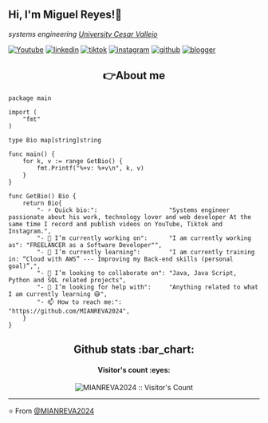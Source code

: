 <h2> Hi, I'm Miguel Reyes!👋 </h2>

<p><em>systems engineering <a href="https://www.ucv.edu.pe/">University Cesar Vallejo</a> 
</em></p>

[![Youtube](https://img.shields.io/static/v1?label=&message=youtube&color=FF0000&logo=youtube&logoColor=white&style=for-the-badge)](https://youtube.com/EduardoFierroPro?sub_confirmation=1)
[![linkedin](https://img.shields.io/static/v1?label=&message=linkedin&color=0e76a8&logo=linkedin&logoColor=white&style=for-the-badge)](https://www.linkedin.com/in/miguelreyesvasquez)
[![tiktok](https://img.shields.io/static/v1?label=&message=tiktok&color=ff0050&logo=tiktok&logoColor=white&style=for-the-badge)](https://www.tiktok.com/@reyestech2024)
[![instagram](https://img.shields.io/static/v1?label=&message=instagram&color=5B51D8&logo=instagram&logoColor=white&style=for-the-badge)](https://instagram.com/reyestech2024) 
[![github](https://img.shields.io/static/v1?label=&message=github&color=171515&logo=github&logoColor=white&style=for-the-badge)](https://github.com/MIANREVA2024)
[![blogger](https://img.shields.io/static/v1?label=&message=blogger&color=171515&logo=blogger&logoColor=white&style=for-the-badge)](https://reyestech2024.blogspot.com/)

<!--
[![twitter](https://img.shields.io/static/v1?label=&message=twitter&color=1DA1F2&logo=twitter&logoColor=white&style=for-the-badge)](https://twitter.com/edfierropro)
[![discord](https://img.shields.io/static/v1?label=&message=discord&color=7289da&logo=discord&logoColor=white&style=for-the-badge)](https://discord.gg/t4Txush)
[![twitch](https://img.shields.io/static/v1?label=&message=twitch&color=6441a5&logo=twitch&logoColor=white&style=for-the-badge)](https://twitch.tv/eduardofierropro)
[![colaboración](https://img.shields.io/static/v1?label=&message=colaboracion&color=blue&logo=teach&logoColor=white&style=for-the-badge)](http://colaboracion.eduardofierro.pro)-->

<h2 align="center">👉About me</h2>

```golang
package main

import (
	"fmt"
)

type Bio map[string]string

func main() {
	for k, v := range GetBio() {
		fmt.Printf("%+v: %+v\n", k, v)
	}
}

func GetBio() Bio {
	return Bio{
		"- ⚡ Quick bio:":                    "Systems engineer passionate about his work, technology lover and web developer At the same time I record and publish videos on YouTube, Tiktok and Instagram.",
		"- 🔭 I’m currently working on":      "I am currently working as": "FREELANCER as a Software Developer"",
		"- 🌱 I’m currently learning":        "I am currently training in: “Cloud with AWS” --- Improving my Back-end skills (personal goal)”,",
		"- 👯 I’m looking to collaborate on": "Java, Java Script, Python and SQL related projects",
		"- 🤔 I’m looking for help with":     "Anything related to what I am currently learning 😅",
		"- 📫 How to reach me:":              "https://github.com/MIANREVA2024",
	}
}
```
<h2 align="center">Github stats :bar_chart:</h2>
<h4 align="center">Visitor's count :eyes:</h4>

<p align="center"><img src="https://profile-counter.glitch.me/{MIANREVA2024}/count.svg" alt="MIANREVA2024 :: Visitor's Count" /></p>

---
⭐️ From [@MIANREVA2024](https://github.com/MIANREVA2024)
